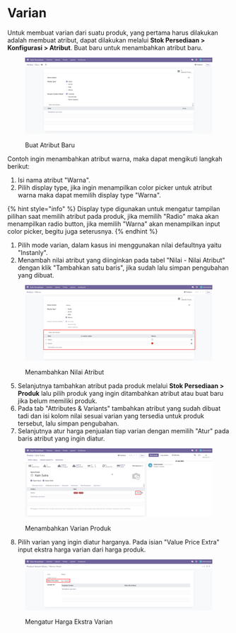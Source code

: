 # Varian

Untuk membuat varian dari suatu produk, yang pertama harus dilakukan adalah membuat atribut, dapat dilakukan melalui **Stok Persediaan > Konfigurasi > Atribut**. Buat baru untuk menambahkan atribut baru.

<figure><img src="../../../../.gitbook/assets/Screenshot_1.png" alt=""><figcaption><p>Buat Atribut Baru</p></figcaption></figure>

Contoh ingin menambahkan atribut warna, maka dapat mengikuti langkah berikut:

1. Isi nama atribut "Warna".
2. Pilih display type, jika ingin menampilkan color picker untuk atribut warna maka dapat memilih display type "Warna".

{% hint style="info" %}
Display type digunakan untuk mengatur tampilan pilihan saat memilih atribut pada produk, jika memilih "Radio" maka akan menampilkan radio button, jika memilih "Warna" akan menampilkan input color picker, begitu juga seterusnya.
{% endhint %}

1. Pilih mode varian, dalam kasus ini menggunakan nilai defaultnya yaitu "Instanly".
2. Menambah nilai atribut yang diinginkan pada tabel "Nilai - Nilai Atribut" dengan klik "Tambahkan satu baris", jika sudah lalu simpan pengubahan yang dibuat.

<figure><img src="../../../../.gitbook/assets/Screenshot_2.png" alt=""><figcaption><p>Menambahkan Nilai Atribut</p></figcaption></figure>

5. Selanjutnya tambahkan atribut pada produk melalui **Stok Persediaan > Produk** lalu pilih produk yang ingin ditambahkan atribut atau buat baru jika belum memiliki produk.
6. Pada tab "Attributes & Variants" tambahkan atribut yang sudah dibuat tadi dan isi kolom nilai sesuai varian yang tersedia untuk produk tersebut, lalu simpan pengubahan.
7. Selanjutnya atur harga penjualan tiap varian dengan memilih "Atur" pada baris atribut yang ingin diatur.

<figure><img src="../../../../.gitbook/assets/Screenshot_4.png" alt=""><figcaption><p>Menambahkan Varian Produk</p></figcaption></figure>

8. Pilih varian yang ingin diatur harganya. Pada isian "Value Price Extra" input ekstra harga varian dari harga produk.

<figure><img src="../../../../.gitbook/assets/Screenshot_6.png" alt=""><figcaption><p>Mengatur Harga Ekstra Varian</p></figcaption></figure>

